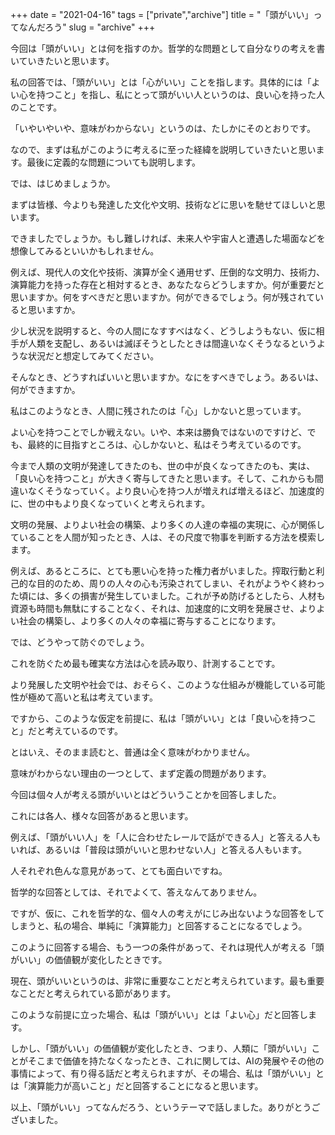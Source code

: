 +++
date = "2021-04-16"
tags = ["private","archive"]
title = "「頭がいい」ってなんだろう"
slug = "archive"
+++

今回は「頭がいい」とは何を指すのか。哲学的な問題として自分なりの考えを書いていきたいと思います。

私の回答では、「頭がいい」とは「心がいい」ことを指します。具体的には「よい心を持つこと」を指し、私にとって頭がいい人というのは、良い心を持った人のことです。

「いやいやいや、意味がわからない」というのは、たしかにそのとおりです。

なので、まずは私がこのように考えるに至った経緯を説明していきたいと思います。最後に定義的な問題についても説明します。

では、はじめましょうか。

まずは皆様、今よりも発達した文化や文明、技術などに思いを馳せてほしいと思います。

できましたでしょうか。もし難しければ、未来人や宇宙人と遭遇した場面などを想像してみるといいかもしれません。

例えば、現代人の文化や技術、演算が全く通用せず、圧倒的な文明力、技術力、演算能力を持った存在と相対するとき、あなたならどうしますか。何が重要だと思いますか。何をすべきだと思いますか。何ができるでしょう。何が残されていると思いますか。

少し状況を説明すると、今の人間になすすべはなく、どうしようもない、仮に相手が人類を支配し、あるいは滅ぼそうとしたときは間違いなくそうなるというような状況だと想定してみてください。

そんなとき、どうすればいいと思いますか。なにをすべきでしょう。あるいは、何ができますか。

私はこのようなとき、人間に残されたのは「心」しかないと思っています。

よい心を持つことでしか戦えない。いや、本来は勝負ではないのですけど、でも、最終的に目指すところは、心しかないと、私はそう考えているのです。

今まで人類の文明が発達してきたのも、世の中が良くなってきたのも、実は、「良い心を持つこと」が大きく寄与してきたと思います。そして、これからも間違いなくそうなっていく。より良い心を持つ人が増えれば増えるほど、加速度的に、世の中もより良くなっていくと考えられます。

文明の発展、よりよい社会の構築、より多くの人達の幸福の実現に、心が関係していることを人間が知ったとき、人は、その尺度で物事を判断する方法を模索します。

例えば、あるところに、とても悪い心を持った権力者がいました。搾取行動と利己的な目的のため、周りの人々の心も汚染されてしまい、それがようやく終わった頃には、多くの損害が発生していました。これが予め防げるとしたら、人材も資源も時間も無駄にすることなく、それは、加速度的に文明を発展させ、よりよい社会の構築し、より多くの人々の幸福に寄与することになります。

では、どうやって防ぐのでしょう。

これを防ぐため最も確実な方法は心を読み取り、計測することです。

より発展した文明や社会では、おそらく、このような仕組みが機能している可能性が極めて高いと私は考えています。

ですから、このような仮定を前提に、私は「頭がいい」とは「良い心を持つこと」だと考えているのです。

とはいえ、そのまま読むと、普通は全く意味がわかりません。

意味がわからない理由の一つとして、まず定義の問題があります。

今回は個々人が考える頭がいいとはどういうことかを回答しました。

これには各人、様々な回答があると思います。

例えば、「頭がいい人」を「人に合わせたレールで話ができる人」と答える人もいれば、あるいは「普段は頭がいいと思わせない人」と答える人もいます。

人それぞれ色んな意見があって、とても面白いですね。

哲学的な回答としては、それでよくて、答えなんてありません。

ですが、仮に、これを哲学的な、個々人の考えがにじみ出ないような回答をしてしまうと、私の場合、単純に「演算能力」と回答することになるでしょう。

このように回答する場合、もう一つの条件があって、それは現代人が考える「頭がいい」の価値観が変化したときです。

現在、頭がいいというのは、非常に重要なことだと考えられています。最も重要なことだと考えられている節があります。

このような前提に立った場合、私は「頭がいい」とは「よい心」だと回答します。

しかし、「頭がいい」の価値観が変化したとき、つまり、人類に「頭がいい」ことがそこまで価値を持たなくなったとき、これに関しては、AIの発展やその他の事情によって、有り得る話だと考えられますが、その場合、私は「頭がいい」とは「演算能力が高いこと」だと回答することになると思います。

以上、「頭がいい」ってなんだろう、というテーマで話しました。ありがとうございました。

